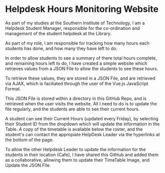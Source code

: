 # Helpdesk Hours Monitoring Website

As part of my studies at the Southern Institute of Technology, I am a Helpdesk Student Manager, responsible for the co-ordination and management of the student helpdesk at the Library.

As part of my role, I am responsible for tracking how many hours each students has done, and how many they have left to do.

In order to allow students to see a summary of there total hours complete, and remaining hours left to do, I have created a simple website which retrieves values from a JSON File to allow the students to see these hours.

To retrieve these values, they are stored in a JSON File, and are retrieved via AJAX, which is faciliated through the user of the Vue.js JavaScript Format.

This JSON File is stored within a directory in this GitHub Repo, and is retrieved when the user visits the website. All I need to do is to update the file regularly, and the students are able to see their current hours.

A student can see their Current Hours (updated every Friday), by selecting their Student ID from the dropdown which will update the information in the Table. A copy of the timetable is avaliable below the roster, and the student's can contact the appropiate HelpDesk Leader via the hyperlinks at the bottom of the page.

To allow the other Helpdesk Leader to update the information for the students in their location (Cafe), I have shared this GitHub and added them as a collaborative, allowing them to update their TimeTable Image, and Update the JSON File.
